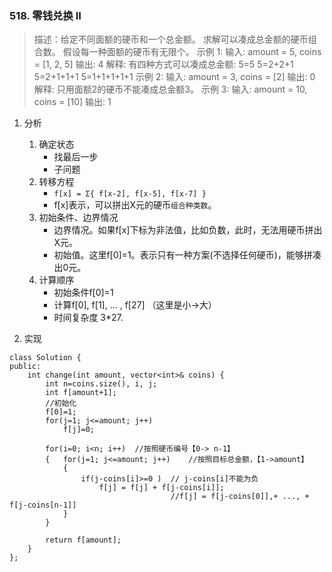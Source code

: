 

### 518. 零钱兑换 II
>描述：给定不同面额的硬币和一个总金额。
求解可以凑成总金额的硬币组合数。
假设每一种面额的硬币有无限个。 
>示例 1:
输入: amount = 5, coins = [1, 2, 5]
输出: 4
解释: 有四种方式可以凑成总金额:
5=5
5=2+2+1
5=2+1+1+1
5=1+1+1+1+1
示例 2:
输入: amount = 3, coins = [2]
输出: 0
解释: 只用面额2的硬币不能凑成总金额3。
示例 3:
输入: amount = 10, coins = [10] 
输出: 1

1. 分析
    1. 确定状态
        - 找最后一步
        - 子问题
    2. 转移方程
        - `f[x] = Σ{ f[x-2], f[x-5], f[x-7] }`
        - f[x]表示，可以拼出X元的硬币`组合种类数`。
    3. 初始条件、边界情况
        - 边界情况。如果f[x]下标为非法值，比如负数，此时，无法用硬币拼出X元。
        - 初始值。这里f[0]=1。表示只有一种方案(不选择任何硬币)，能够拼凑出0元。        
    4. 计算顺序
        - 初始条件f[0]=1
        - 计算f[0], f[1], ... , f[27]    （这里是小->大）
        - 时间复杂度 3*27.

2. 实现
```
class Solution {
public:
    int change(int amount, vector<int>& coins) {        
        int n=coins.size(), i, j;
        int f[amount+1];
        //初始化
        f[0]=1;
        for(j=1; j<=amount; j++)
            f[j]=0;
        
        for(i=0; i<n; i++)  //按照硬币编号【0-> n-1】          
        {   for(j=1; j<=amount; j++)    //按照目标总金额，【1->amount】   
            {                                   
                if(j-coins[i]>=0 )  // j-coins[i]不能为负
                    f[j] = f[j] + f[j-coins[i]];  
                                    //f[j] = f[j-coins[0]],+ ..., + f[j-coins[n-1]]
            }
        }
         
        return f[amount];
    }
};
```